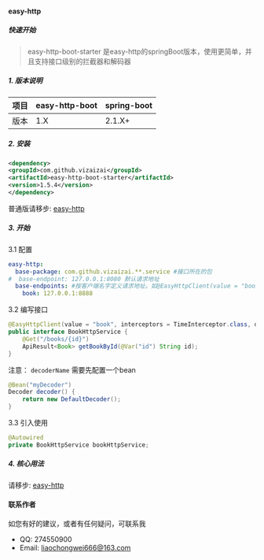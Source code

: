 #### easy-http

##### 快速开始

> easy-http-boot-starter 是easy-http的springBoot版本，使用更简单，并且支持接口级别的拦截器和解码器

##### 1. 版本说明

| 项目 | easy-http-boot | spring-boot |
| ---- | -------------- | ----------- |
| 版本 | 1.X            | 2.1.X+       |

##### 2. 安装

   ``` xml
<dependency>
  <groupId>com.github.vizaizai</groupId>
  <artifactId>easy-http-boot-starter</artifactId>
  <version>1.5.4</version>
</dependency>
   ```

普通版请移步: [easy-http](https://github.com/vizaizai/easy-http)

##### 3. 开始

3.1 配置

``` yaml
easy-http:
  base-package: com.github.vizaizai.**.service #接口所在的包
#  base-endpoint: 127.0.0.1:8080 默认请求地址
  base-endpoints: #按客户端名字定义请求地址。如@EasyHttpClient(value = "book"),这个接口将使用127.0.0.1:8888
    book: 127.0.0.1:8888
```

3.2 编写接口

``` java
@EasyHttpClient(value = "book", interceptors = TimeInterceptor.class, decoderName = "myDecoder")
public interface BookHttpService {
    @Get("/books/{id}")
    ApiResult<Book> getBookById(@Var("id") String id);
}    
```

注意： `decoderName` 需要先配置一个bean

``` java
@Bean("myDecoder")
Decoder decoder() {
    return new DefaultDecoder();
}
```

3.3 引入使用

``` java
@Autowired
private BookHttpService bookHttpService;
```

##### 4. 核心用法
请移步: [easy-http](https://github.com/vizaizai/easy-http)


#### 联系作者

如您有好的建议，或者有任何疑问，可联系我

- QQ: 274550900
- Email: liaochongwei666@163.com